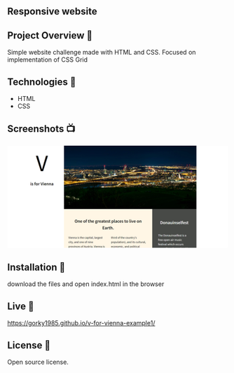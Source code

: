## Responsive website

## Project Overview 🎉

Simple website challenge made with HTML and CSS.
Focused on implementation of CSS Grid

## Technologies 🔧

- HTML
- CSS

## Screenshots 📺

<p align="center">
    <img src="https://github.com/Gorky1985/v-for-vienna-example1/blob/master/images/Screenshot%202023-08-30%20094038.png?raw=true" alt="Screenshot of website">
</p>

## Installation 💾

download the files and open index.html in the browser

## Live 📍

https://gorky1985.github.io/v-for-vienna-example1/

## License 🔱

Open source license.
